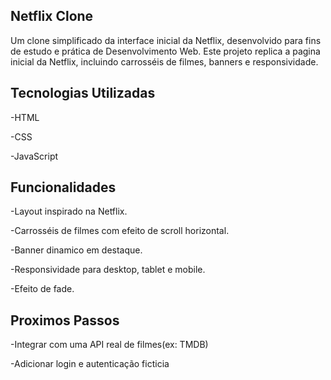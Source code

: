 ## Netflix Clone

Um clone simplificado da interface inicial da Netflix, desenvolvido para fins de estudo e prática de Desenvolvimento Web. Este projeto replica a pagina inicial da Netflix, incluindo carrosséis de filmes, banners e responsividade.

## Tecnologias Utilizadas
-HTML

-CSS

-JavaScript

## Funcionalidades
-Layout inspirado na Netflix.

-Carrosséis de filmes com efeito de scroll horizontal.

-Banner dinamico em destaque.

-Responsividade para desktop, tablet e mobile.

-Efeito de fade.

## Proximos Passos
-Integrar com uma API real de filmes(ex: TMDB)

-Adicionar login e autenticação ficticia



